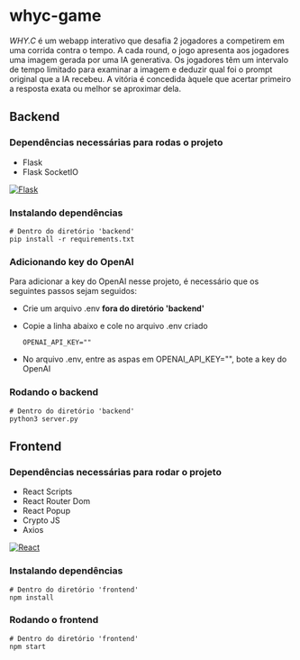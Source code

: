 # whyc-game
_WHY.C_ é um webapp interativo que desafia 2 jogadores a competirem em uma corrida contra o tempo. A cada round, o jogo apresenta aos jogadores uma imagem gerada por uma IA generativa. Os jogadores têm um intervalo de tempo limitado para examinar a imagem e deduzir qual foi o prompt original que a IA recebeu. A vitória é concedida àquele que acertar primeiro a resposta exata ou melhor se aproximar dela.

## Backend
### Dependências necessárias para rodas o projeto
- Flask
- Flask SocketIO

[![Flask](https://img.shields.io/badge/flask-%23000.svg?style=for-the-badge&logo=flask&logoColor=white)](https://flask.palletsprojects.com/)


### Instalando dependências
```shell
# Dentro do diretório 'backend'
pip install -r requirements.txt
```

### Adicionando key do OpenAI
Para adicionar a key do OpenAI nesse projeto, é necessário que os seguintes passos sejam seguidos:

- Crie um arquivo .env **fora do diretório 'backend'**
- Copie a linha abaixo e cole no arquivo .env criado

  ```shell
  OPENAI_API_KEY=""
  ```
- No arquivo .env, entre as aspas em OPENAI_API_KEY="", bote a key do OpenAI

### Rodando o backend
```shell
# Dentro do diretório 'backend'
python3 server.py
```

## Frontend 
### Dependências necessárias para rodar o projeto
- React Scripts
- React Router Dom
- React Popup
- Crypto JS
- Axios

[![React](https://img.shields.io/badge/react-%2320232a.svg?style=for-the-badge&logo=react&logoColor=%2361DAFB)](https://react.dev/)

### Instalando dependências
```shell
# Dentro do diretório 'frontend'
npm install
```

### Rodando o frontend
```shell
# Dentro do diretório 'frontend'
npm start
```
